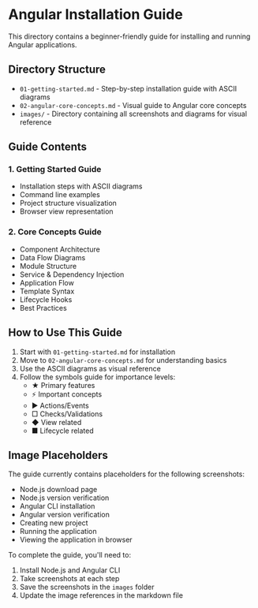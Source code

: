 # Angular Installation Guide

This directory contains a beginner-friendly guide for installing and running Angular applications.

## Directory Structure

- `01-getting-started.md` - Step-by-step installation guide with ASCII diagrams
- `02-angular-core-concepts.md` - Visual guide to Angular core concepts
- `images/` - Directory containing all screenshots and diagrams for visual reference

## Guide Contents

### 1. Getting Started Guide
- Installation steps with ASCII diagrams
- Command line examples
- Project structure visualization
- Browser view representation

### 2. Core Concepts Guide
- Component Architecture
- Data Flow Diagrams
- Module Structure
- Service & Dependency Injection
- Application Flow
- Template Syntax
- Lifecycle Hooks
- Best Practices

## How to Use This Guide

1. Start with `01-getting-started.md` for installation
2. Move to `02-angular-core-concepts.md` for understanding basics
3. Use the ASCII diagrams as visual reference
4. Follow the symbols guide for importance levels:
   - ★ Primary features
   - ⚡ Important concepts
   - ▶ Actions/Events
   - □ Checks/Validations
   - ◆ View related
   - ■ Lifecycle related

## Image Placeholders

The guide currently contains placeholders for the following screenshots:
- Node.js download page
- Node.js version verification
- Angular CLI installation
- Angular version verification
- Creating new project
- Running the application
- Viewing the application in browser

To complete the guide, you'll need to:
1. Install Node.js and Angular CLI
2. Take screenshots at each step
3. Save the screenshots in the `images` folder
4. Update the image references in the markdown file
